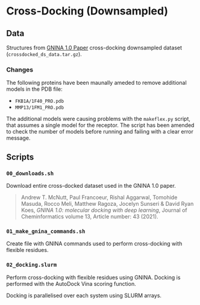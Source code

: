# Cross-Docking (Downsampled)

## Data

Structures from [GNINA 1.0 Paper](http://bits.csb.pitt.edu/files/gnina1.0_paper/) cross-docking downsampled dataset (`crossdocked_ds_data.tar.gz`). 

### Changes

The following proteins have been maunally ameded to remove additional models in the PDB file:

* `FKB1A/1F40_PRO.pdb`
* `MMP13/1FM1_PRO.pdb`

The additional models were causing problems with the `makeflex.py` script, that assumes a single model for the receptor. The script has been amended to check the number of models before running and failing with a clear error message.

## Scripts

### `00_downloads.sh`

Download entire cross-docked dataset used in the GNINA 1.0 paper.

> Andrew T. McNutt, Paul Francoeur, Rishal Aggarwal, Tomohide Masuda, Rocco Meli, Matthew Ragoza, Jocelyn Sunseri & David Ryan Koes, *GNINA 1.0: molecular docking with deep learning*, Journal of Cheminformatics volume 13, Article number: 43 (2021).

### `01_make_gnina_commands.sh`

Create file with GNINA commands used to perform cross-docking with flexible residues.

### `02_docking.slurm`

Perform cross-docking with flexible residues using GNINA. Docking is performed with the AutoDock Vina scoring function. 

Docking is parallelised over each system using SLURM arrays.
